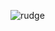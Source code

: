 ![rudge](https://cdn.cloudflare.steamstatic.com/apps/dota2/videos/dota_react/heroes/renders/pudge.png)

